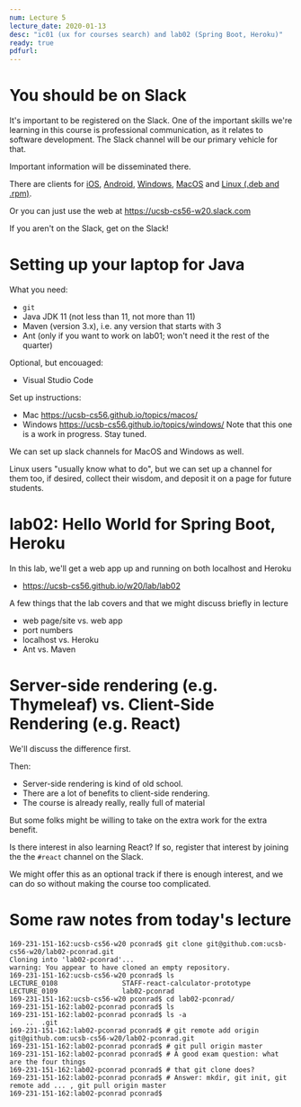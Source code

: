 ```yaml
---
num: Lecture 5
lecture_date: 2020-01-13
desc: "ic01 (ux for courses search) and lab02 (Spring Boot, Heroku)"
ready: true
pdfurl:
---
```


# You should be on Slack

It's important to be registered on the Slack.  One of the important skills we're learning in this course is professional communication, as it relates to software development.  The Slack channel will be our primary vehicle for that.

Important information will be disseminated there.   

There are clients for [iOS](https://slack.com/downloads/ios), [Android](https://slack.com/downloads/android), [Windows](https://slack.com/downloads/windows), [MacOS](https://slack.com/downloads/mac) and [Linux (.deb and .rpm)](https://slack.com/downloads/linux).

Or you can just use the web at <https://ucsb-cs56-w20.slack.com>

If you aren't on the Slack, get on the Slack!

# Setting up your laptop for Java

What you need:

* `git` 
* Java JDK 11 (not less than 11, not more than 11)
* Maven (version 3.x), i.e. any version that starts with 3
* Ant (only if you want to work on lab01; won't need it the rest of the quarter)

Optional, but encouaged:
* Visual Studio Code

Set up instructions:

* Mac <https://ucsb-cs56.github.io/topics/macos/>
* Windows <https://ucsb-cs56.github.io/topics/windows/>  Note that this one is a work in progress.   Stay tuned.

We can set up slack channels for MacOS and Windows as well.

Linux users "usually know what to do", but we can set up a channel for them too, if desired, collect their wisdom, and deposit it on a page for future students.

# lab02: Hello World for Spring Boot, Heroku

In this lab, we'll get a web app up and running on both localhost and Heroku

* <https://ucsb-cs56.github.io/w20/lab/lab02>

A few things that the lab covers and that we might discuss briefly in lecture

* web page/site vs. web app
* port numbers
* localhost vs. Heroku
* Ant vs. Maven

# Server-side rendering (e.g. Thymeleaf) vs. Client-Side Rendering (e.g. React)

We'll discuss the difference first.

Then:
* Server-side rendering is kind of old school.
* There are a lot of benefits to client-side rendering.
* The course is already really, really full of material


But some folks might be willing to take on the extra work for the extra benefit.

Is there interest in also learning React?   If so, register that interest by joining the the `#react` channel on the Slack.

We might offer this as an optional track if there is enough interest, and we can do so without making the course too complicated.

# Some raw notes from today's lecture

```
169-231-151-162:ucsb-cs56-w20 pconrad$ git clone git@github.com:ucsb-cs56-w20/lab02-pconrad.git
Cloning into 'lab02-pconrad'...
warning: You appear to have cloned an empty repository.
169-231-151-162:ucsb-cs56-w20 pconrad$ ls
LECTURE_0108				STAFF-react-calculator-prototype
LECTURE_0109				lab02-pconrad
169-231-151-162:ucsb-cs56-w20 pconrad$ cd lab02-pconrad/
169-231-151-162:lab02-pconrad pconrad$ ls
169-231-151-162:lab02-pconrad pconrad$ ls -a
.	..	.git
169-231-151-162:lab02-pconrad pconrad$ # git remote add origin git@github.com:ucsb-cs56-w20/lab02-pconrad.git
169-231-151-162:lab02-pconrad pconrad$ # git pull origin master
169-231-151-162:lab02-pconrad pconrad$ # A good exam question: what are the four things
169-231-151-162:lab02-pconrad pconrad$ # that git clone does?
169-231-151-162:lab02-pconrad pconrad$ # Answer: mkdir, git init, git remote add ... , git pull origin master
169-231-151-162:lab02-pconrad pconrad$ 
```
